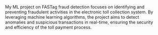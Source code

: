 My ML project on FASTag fraud detection focuses on identifying and preventing fraudulent activities in the electronic toll collection system. By leveraging machine learning algorithms, the project aims to detect anomalies and suspicious transactions in real-time, ensuring the security and efficiency of the toll payment process.

